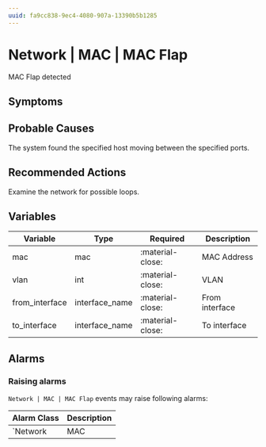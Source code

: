 ```yaml
---
uuid: fa9cc838-9ec4-4080-907a-13390b5b1285
---
```

# Network | MAC | MAC Flap

MAC Flap detected

## Symptoms

## Probable Causes

The system found the specified host moving between the specified ports.

## Recommended Actions

Examine the network for possible loops.

## Variables

Variable | Type | Required | Description
--- | --- | --- | ---
mac | mac | :material-close: | MAC Address
vlan | int | :material-close: | VLAN
from_interface | interface_name | :material-close: | From interface
to_interface | interface_name | :material-close: | To interface

## Alarms

### Raising alarms

`Network | MAC | MAC Flap` events may raise following alarms:

Alarm Class | Description
--- | ---
`Network | MAC | MAC Flap` | dispose
